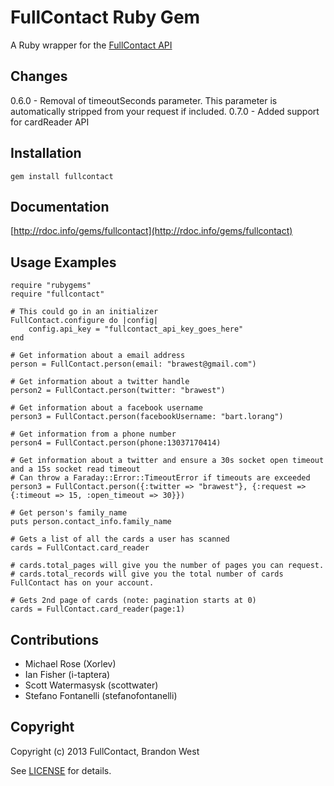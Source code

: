 FullContact Ruby Gem
====================
A Ruby wrapper for the [FullContact API](http://www.fullcontact.com/)

Changes
-------

0.6.0 - Removal of timeoutSeconds parameter. This parameter is automatically stripped from your request if included.
0.7.0 - Added support for cardReader API

Installation
------------
    gem install fullcontact

Documentation
-------------
[http://rdoc.info/gems/fullcontact](http://rdoc.info/gems/fullcontact)

Usage Examples
--------------
    require "rubygems"
    require "fullcontact"

	# This could go in an initializer
	FullContact.configure do |config|
		config.api_key = "fullcontact_api_key_goes_here"
	end
	
    # Get information about a email address
    person = FullContact.person(email: "brawest@gmail.com")
    
    # Get information about a twitter handle
    person2 = FullContact.person(twitter: "brawest")

    # Get information about a facebook username
    person3 = FullContact.person(facebookUsername: "bart.lorang")
    
    # Get information from a phone number
    person4 = FullContact.person(phone:13037170414)
    
    # Get information about a twitter and ensure a 30s socket open timeout and a 15s socket read timeout
    # Can throw a Faraday::Error::TimeoutError if timeouts are exceeded
    person3 = FullContact.person({:twitter => "brawest"}, {:request => {:timeout => 15, :open_timeout => 30}})

	# Get person's family_name
	puts person.contact_info.family_name

    # Gets a list of all the cards a user has scanned
    cards = FullContact.card_reader

    # cards.total_pages will give you the number of pages you can request. 
    # cards.total_records will give you the total number of cards FullContact has on your account.

    # Gets 2nd page of cards (note: pagination starts at 0)
    cards = FullContact.card_reader(page:1)
	
Contributions
-------------
- Michael Rose (Xorlev)
- Ian Fisher (i-taptera)
- Scott Watermasysk (scottwater)
- Stefano Fontanelli (stefanofontanelli)

Copyright
---------
Copyright (c) 2013 FullContact, Brandon West

See [LICENSE](https://github.com/brandonmwest/rainmaker/blob/master/LICENSE.md) for details.
